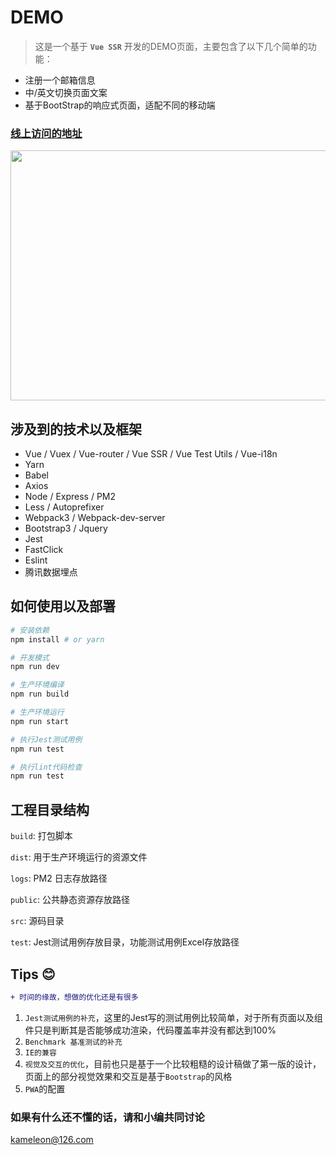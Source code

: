 # DEMO
> 这是一个基于 **`Vue SSR`** 开发的DEMO页面，主要包含了以下几个简单的功能：
- 注册一个邮箱信息
- 中/英文切换页面文案
- 基于BootStrap的响应式页面，适配不同的移动端

### [线上访问的地址](http://www.kameleonx.cn:8889/vuessr)

<img src="https://vue-ssr-1251340574.cos.ap-chengdu.myqcloud.com/demo.gif" width = "750" height = "400"/>

## 涉及到的技术以及框架
- Vue / Vuex / Vue-router / Vue SSR / Vue Test Utils / Vue-i18n
- Yarn
- Babel
- Axios
- Node / Express / PM2
- Less / Autoprefixer
- Webpack3 / Webpack-dev-server
- Bootstrap3 / Jquery
- Jest
- FastClick
- Eslint
- 腾讯数据埋点

## 如何使用以及部署
``` bash
# 安装依赖
npm install # or yarn

# 开发模式
npm run dev

# 生产环境编译
npm run build

# 生产环境运行
npm run start

# 执行Jest测试用例
npm run test

# 执行lint代码检查
npm run test
```

## 工程目录结构
`build`: 打包脚本

`dist`: 用于生产环境运行的资源文件

`logs`: PM2 日志存放路径

`public`: 公共静态资源存放路径

`src`: 源码目录

`test`: Jest测试用例存放目录，功能测试用例Excel存放路径

## Tips :blush:
```diff
+ 时间的缘故，想做的优化还是有很多
```

1. `Jest测试用例的补充`，这里的Jest写的测试用例比较简单，对于所有页面以及组件只是判断其是否能够成功渲染，代码覆盖率并没有都达到100%
2. `Benchmark 基准测试的补充`
3. `IE的兼容`
4. `视觉及交互的优化`，目前也只是基于一个比较粗糙的设计稿做了第一版的设计，页面上的部分视觉效果和交互是基于`Bootstrap`的风格
5. `PWA`的配置

### 如果有什么还不懂的话，请和小编共同讨论
<kameleon@126.com>